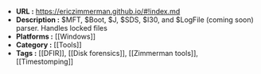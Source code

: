 - **URL :** https://ericzimmerman.github.io/#!index.md
- **Description :** $MFT, $Boot, $J, $SDS, $I30, and $LogFile (coming soon) parser. Handles locked files
- **Platforms :** [[Windows]]
- **Category :** [[Tools]]
- **Tags :** [[DFIR]], [[Disk forensics]], [[Zimmerman tools]], [[Timestomping]]
